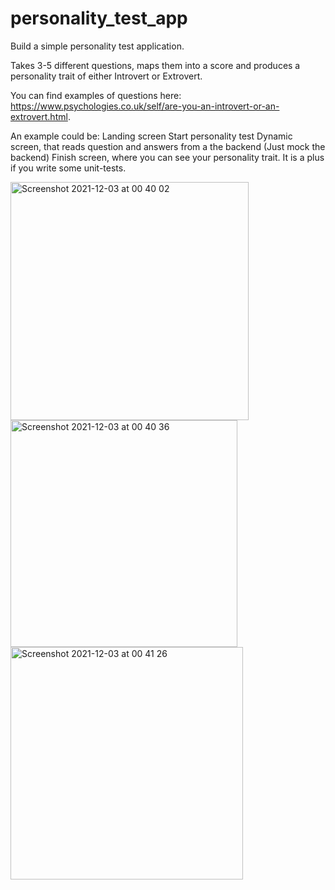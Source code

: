 # personality_test_app
Build a simple personality test application.

Takes 3-5 different questions, maps them into a score and produces a personality trait of either Introvert or Extrovert.

You can find examples of questions here: https://www.psychologies.co.uk/self/are-you-an-introvert-or-an-extrovert.html.

An example could be: Landing screen Start personality test Dynamic screen, that reads question and answers from a the backend (Just mock the backend) Finish screen, where you can see your personality trait. It is a plus if you write some unit-tests.

<img width="381" alt="Screenshot 2021-12-03 at 00 40 02" src="https://user-images.githubusercontent.com/29095440/144514855-918490b7-d561-42ea-9de7-d55064c66e02.png">
<img width="363" alt="Screenshot 2021-12-03 at 00 40 36" src="https://user-images.githubusercontent.com/29095440/144514867-44b46aea-88c1-4b39-8ce7-b8ca72ab9176.png">
<img width="372" alt="Screenshot 2021-12-03 at 00 41 26" src="https://user-images.githubusercontent.com/29095440/144514877-5971b4f5-c481-4bff-a70a-7fcb5543d147.png">
